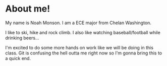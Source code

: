 # About me!

My name is Noah Monson. I am a ECE major from Chelan Washington.

I like to ski, hike and rock climb. I also like watching baseball/football while drinking beers... 

I'm excited to do some more hands on work like we will be doing in this class. Git is confusing the hell outta me right now so I'm gonna bring this to a quick end.
